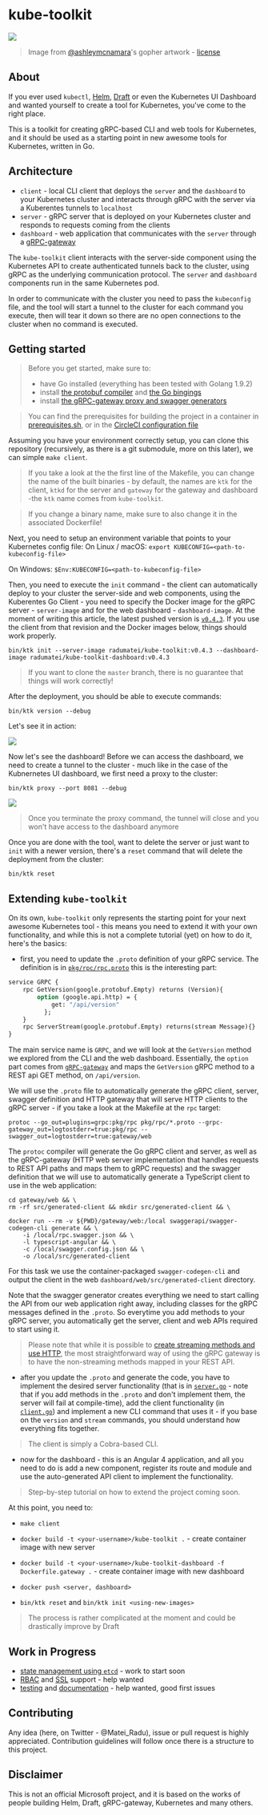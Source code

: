 kube-toolkit 
============

![](docs/BATMAN_GOPHER.png)

> Image from [@ashleymcnamara](https://github.com/ashleymcnamara/gophers)'s gopher artwork - [license](https://github.com/ashleymcnamara/gophers/blob/master/LICENSE)


About
-----
If you ever used `kubectl`, [Helm](https://github.com/kubernetes/helm), [Draft](https://github.com/azure/draft) or even the Kubernetes UI Dashboard and wanted yourself to create a tool for Kubernetes, you've come to the right place.

This is a toolkit for creating gRPC-based CLI and web tools for Kubernetes, and it should be used as a starting point in new awesome tools for Kubernetes, written in Go.


Architecture
-------------

- `client` - local CLI client that deploys the `server` and the `dashboard` to your Kubernetes cluster and interacts through gRPC with the server via a Kuberentes tunnels to `localhost`
- `server` - gRPC server that is deployed on your Kubernetes cluster and responds to requests coming from the clients
- `dashboard` - web application that communicates with the `server` through a [gRPC-gateway](https://github.com/grpc-ecosystem/grpc-gateway)

The `kube-toolkit` client interacts with the server-side component using the Kubernetes API to create authenticated tunnels back to the cluster, using gRPC as the underlying communication protocol. The `server` and `dashboard` components run in the same Kubernetes pod.

In order to communicate with the cluster you need to pass the `kubeconfig` file, and the tool will start a tunnel to the cluster for each command you execute, then will tear it down so there are no open connections to the cluster when no command is executed.


Getting started
----------------

> Before you get started, make sure to:
> - have Go installed (everything has been tested with Golang 1.9.2)
> - install [the protobuf compiler](https://github.com/google/protobuf) and [the Go bingings](https://github.com/golang/protobuf)
> - install [the gRPC-gateway proxy and swagger generators](https://github.com/grpc-ecosystem/grpc-gateway)

> You can find the prerequisites for building the project in a container in [prerequisites.sh](prerequisites.sh), or in the [CircleCI configuration file](/.circleci/config.yml)

Assuming you have your environment correctly setup, you can clone this repository (recursively, as there is a git submodule, more on this later), we can simple `make client`.

> If you take a look at the the first line of the Makefile, you can change the name of the built binaries - by default, the names are `ktk` for the client, `ktkd` for the server and `gateway` for the gateway and dashboard -the `ktk` name comes from `kube-toolkit`.

> If you change a binary name, make sure to also change it in the associated Dockerfile!

 Next, you need to setup an environment variable that points to your Kubernetes config file:
On Linux / macOS:
`export KUBECONFIG=<path-to-kubeconfig-file>`

On Windows:
`$Env:KUBECONFIG=<path-to-kubeconfig-file>`

Then, you need to execute the `init` command - the client can automatically deploy to your cluster the server-side and web components, using the Kuberentes Go Client - you need to specify the Docker image for the gRPC server - `server-image` and for the web dashboard - `dashboard-image`. At the moment of writing this article, the latest pushed version is [`v0.4.3`](https://github.com/radu-matei/kube-toolkit/releases/tag/v0.4.3). If you use the client from that revision and the Docker images below, things should work properly.

`bin/ktk init --server-image radumatei/kube-toolkit:v0.4.3 --dashboard-image radumatei/kube-toolkit-dashboard:v0.4.3`

> If you want to clone the `master` branch, there is no guarantee that things will work correctly!

After the deployment, you should be able to execute commands:

`bin/ktk version --debug`

Let's see it in action:

![](docs/img/init.gif)

Now let's see the dashboard! Before we can access the dashboard, we need to create a tunnel to the cluster - much like in the case of the Kubnernetes UI dashboard, we first need a proxy to the cluster:

`bin/ktk proxy --port 8081 --debug`

![](docs/img/proxy.gif)

> Once you terminate the proxy command, the tunnel will close and you won't have access to the dashboard anymore


Once you are done with the tool, want to delete the server or just want to `init` with a newer version, there's a `reset` command that will delete the deployment from the cluster:

`bin/ktk reset`


Extending `kube-toolkit`
------------------------

On its own, `kube-toolkit` only represents the starting point for your next awesome Kubernetes tool - this means you need to extend it with your own functionality, and while this is not a complete tutorial (yet) on how to do it, here's the basics:

- first, you need to update the `.proto` definition of your gRPC service. The definition is in [`pkg/rpc/rpc.proto`](pkg/rpc/rpc.proto) this is the interesting part:

```proto
service GRPC {
	rpc GetVersion(google.protobuf.Empty) returns (Version){
		option (google.api.http) = {
            get: "/api/version"
          };
	}
	rpc ServerStream(google.protobuf.Empty) returns(stream Message){}
}
```

The main service name is `GRPC`, and we will look at the `GetVersion` method we explored from the CLI and the web dashboard. Essentially, the `option` part comes from [`gRPC-gateway`](https://github.com/grpc-ecosystem/grpc-gateway) and maps the `GetVersion` gRPC method to a REST api GET method, on `/api/version`.

We will use the `.proto` file to automatically generate the gRPC client, server, swagger definition and HTTP gateway that will serve HTTP clients to the gRPC server - if you take a look at the Makefile at the `rpc` target:

```
protoc --go_out=plugins=grpc:pkg/rpc pkg/rpc/*.proto --grpc-gateway_out=logtostderr=true:pkg/rpc --swagger_out=logtostderr=true:gateway/web
```

The `protoc` compiler will generate the Go gRPC client and server, as well as the gRPC-gateway (HTTP web server implementation that handles requests to REST API paths and maps them to gRPC requests) and the swagger definition that we will use to automatically generate a TypeScript client to use in the web application:


```
cd gateway/web && \
rm -rf src/generated-client && mkdir src/generated-client && \
    
docker run --rm -v ${PWD}/gateway/web:/local swaggerapi/swagger-codegen-cli generate && \
    -i /local/rpc.swagger.json && \    
    -l typescript-angular && \
    -c /local/swagger.config.json && \
    -o /local/src/generated-client

```

For this task we use the container-packaged `swagger-codegen-cli` and output the client in the web `dashboard/web/src/generated-client` directory.

Note that the swagger generator creates everything we need to start calling the API from our web application right away, including classes for the gRPC messages defined in the `.proto`. So everytime you add methods to your gRPC server, you automatically get the server, client and web APIs required to start using it.


> Please note that while it is possible to [create streaming methods and use HTTP](https://github.com/grpc-ecosystem/grpc-gateway/blob/master/examples/examplepb/stream.proto), the most straightforward way of using the gRPC gateway is to have the non-streaming methods mapped in your REST API.

- after you update the `.proto` and generate the code, you have to implement the desired server functionality (that is in [`server.go`](https://github.com/radu-matei/kube-toolkit/blob/master/pkg/server/server.go) - note that if you add methods in the `.proto` and don't implement them, the server will fail at compile-time), add the client functionality (in [`client.go`](https://github.com/radu-matei/kube-toolkit/blob/master/pkg/client/client.go)) and implement a new CLI command that uses it - if you base on the `version` and `stream` commands, you should understand how everything fits together.

> The client is simply a Cobra-based CLI.

- now for the dashboard - this is an Angular 4 application, and all you need to do is add a new component, register its route and module and use the auto-generated API client to implement the functionality.

> Step-by-step tutorial on how to extend the project coming soon.

At this point, you need to:

- `make client`

- `docker build -t <your-username>/kube-toolkit .` - create container image with new server

- `docker build -t <your-username>/kube-toolkit-dashboard -f Dockerfile.gateway .` - create container image with new dashboard

- `docker push <server, dashboard>`

- `bin/ktk reset` and `bin/ktk init <using-new-images>`


> The process is rather complicated at the moment and could be drastically improve by Draft



Work in Progress
----------------

- [state management using `etcd`](https://github.com/radu-matei/kube-toolkit/issues/19) - work to start soon
- [RBAC](https://github.com/radu-matei/kube-toolkit/issues/10) and [SSL](https://github.com/radu-matei/kube-toolkit/issues/7) support - help wanted
- [testing](https://github.com/radu-matei/kube-toolkit/issues/6) and [documentation](https://github.com/radu-matei/kube-toolkit/issues/11) - help wanted, good first issues

Contributing
------------

Any idea (here, on Twitter - @Matei_Radu), issue or pull request is highly appreciated. Contribution guidelines will follow once there is a structure to this project.

Disclaimer
----------
This is not an official Microsoft project, and it is based on the works of people building Helm, Draft, gRPC-gateway, Kubernetes and many others.
